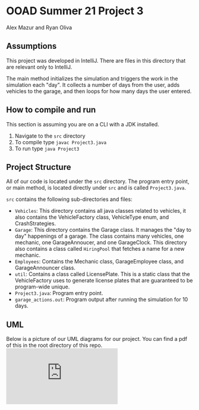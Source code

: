 # OOAD Summer 21 Project 3 
Alex Mazur and Ryan Oliva


## Assumptions
This project was developed in IntelliJ. There are files in this directory that are relevant only to IntelliJ.

The main method initializes the simulation and triggers the work in the simulation each "day". It collects a number of days from the user, adds vehicles to the garage, and then loops for how many days the user entered.

## How to compile and run
This section is assuming you are on a CLI with a JDK installed.
1. Navigate to the `src` directory
2. To compile type `javac Project3.java`
3. To run type `java Project3` 

## Project Structure
All of our code is located under the `src` directory. The program entry point, or main method, is located directly under `src` and is called `Project3.java`. 

`src` contains the following sub-directories and files:
- `Vehicles`: This directory contains all java classes related to vehicles, it also contains the VehicleFactory class, VehicleType enum, and CrashStrategies.
- `Garage`: This directory contains the Garage class. It manages the "day to day" happenings of a garage. The class contains many vehicles, one mechanic, one GarageAnnoucer, and one GarageClock. This directory also contains a class called `HiringPool` that fetches a name for a new mechanic.
- `Employees`: Contains the Mechanic class, GarageEmployee class, and GarageAnnouncer class.
- `util`: Contains a class called LicensePlate. This is a static class that the VehicleFactory uses to generate license plates that are guaranteed to be program-wide unique.
- `Project3.java`: Program entry point.
- `garage_actions.out`: Program output after running the simulation for 10 days.

## UML
Below is a picture of our UML diagrams for our project. You can find a pdf of this in the root directory of this repo.
![UML diagram](https://github.com/bouldercoder9/OOADProject3/blob/main/Project3_UML.pdf)
